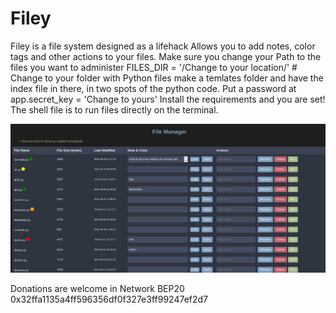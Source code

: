 # Filey

Filey is a file system designed as a lifehack
Allows you to add notes, color tags and other actions to your files.
Make sure you change your Path to the files you want to administer
FILES_DIR = '/Change to your location/'  # Change to your folder with Python files
make a temlates folder and have the index file in there, in two spots of the python code.
Put a password at app.secret_key = 'Change to yours'
Install the requirements and you are set!
The shell file is to run files directly on the terminal.

![File system](filey.png)


Donations are welcome in Network BEP20 0x32ffa1135a4ff596356df0f327e3ff99247ef2d7
